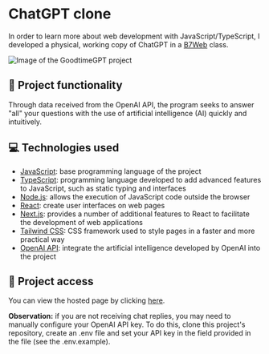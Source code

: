 # ChatGPT clone
In order to learn more about web development with JavaScript/TypeScript, I developed a physical, working copy of ChatGPT in a [B7Web](https://b7web.com.br/) class. 

![Image of the GoodtimeGPT project](https://github.com/ArturColen/GoodtimeGPT/assets/96635074/6a770738-16dc-4bb0-b20d-8d71539519e2)

## 🔨 Project functionality
Through data received from the OpenAI API, the program seeks to answer "all" your questions with the use of artificial intelligence (AI) quickly and intuitively.

## 💻 Technologies used
* [JavaScript](https://developer.mozilla.org/pt-BR/docs/Web/JavaScript): base programming language of the project
* [TypeScript](https://www.typescriptlang.org/pt/docs/): programming language developed to add advanced features to JavaScript, such as static typing and interfaces
* [Node.js](https://nodejs.org/pt-br/docs): allows the execution of JavaScript code outside the browser
* [React](https://pt-br.react.dev/blog/2023/03/16/introducing-react-dev): create user interfaces on web pages
* [Next.js](https://nextjs.org/docs): provides a number of additional features to React to facilitate the development of web applications
* [Tailwind CSS](https://v2.tailwindcss.com/docs): CSS framework used to style pages in a faster and more practical way
* [OpenAI API](https://platform.openai.com/docs/introduction): integrate the artificial intelligence developed by OpenAI into the project

## 📁 Project access
You can view the hosted page by clicking [here](https://goodtimegpt.vercel.app/).

**Observation:** if you are not receiving chat replies, you may need to manually configure your OpenAI API key. To do this, clone this project's repository, create an .env file and set your API key in the field provided in the file (see the .env.example).
